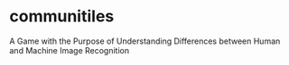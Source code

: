 # communitiles
A Game with the Purpose of Understanding Differences between Human and Machine Image Recognition
